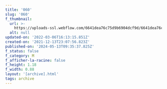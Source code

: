 ```yaml
---
title: '060'
slug: '060'
f_thumbnail:
  url: >-
    https://uploads-ssl.webflow.com/6641dea76c75d9b6904dcf9d/6641dea76c75d9b6904dd20d_060.jpg
  alt: null
updated-on: '2022-03-06T16:13:15.851Z'
created-on: '2021-12-13T23:07:56.823Z'
published-on: '2024-05-13T09:35:37.825Z'
f_status: false
f_category: M
f_afficher-la-racine: false
f_height: 1.18
f_width: 0.88
layout: '[archive].html'
tags: archive
---
```



